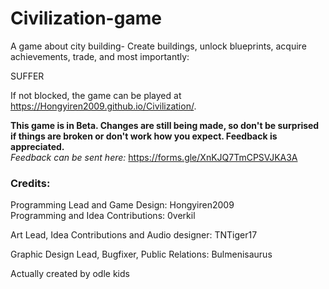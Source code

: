 # Civilization-game

A game about city building- 
Create buildings, unlock blueprints, acquire achievements, trade, and most importantly:

SUFFER

If not blocked, the game can be played at https://Hongyiren2009.github.io/Civilization/.

**This game is in Beta. Changes are still being made, so don't be surprised if things are broken or don't work how you expect. Feedback is appreciated.**  
*Feedback can be sent here:* https://forms.gle/XnKJQ7TmCPSVJKA3A


### Credits:
Programming Lead and Game Design: Hongyiren2009  
Programming and Idea Contributions: 0verkil

Art Lead, Idea Contributions and Audio designer: TNTiger17

Graphic Design Lead, Bugfixer, Public Relations: Bulmenisaurus

Actually created by odle kids
